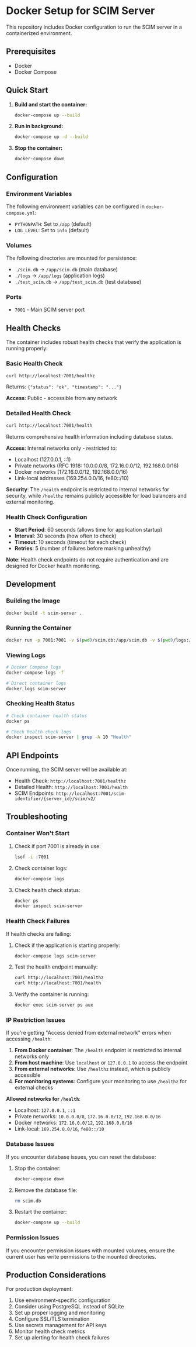 # Docker Setup for SCIM Server

This repository includes Docker configuration to run the SCIM server in a containerized environment.

## Prerequisites

- Docker
- Docker Compose

## Quick Start

1. **Build and start the container:**
   ```bash
   docker-compose up --build
   ```

2. **Run in background:**
   ```bash
   docker-compose up -d --build
   ```

3. **Stop the container:**
   ```bash
   docker-compose down
   ```

## Configuration

### Environment Variables

The following environment variables can be configured in `docker-compose.yml`:

- `PYTHONPATH`: Set to `/app` (default)
- `LOG_LEVEL`: Set to `info` (default)

### Volumes

The following directories are mounted for persistence:

- `./scim.db` → `/app/scim.db` (main database)
- `./logs` → `/app/logs` (application logs)
- `./test_scim.db` → `/app/test_scim.db` (test database)

### Ports

- `7001` - Main SCIM server port

## Health Checks

The container includes robust health checks that verify the application is running properly:

### Basic Health Check
```bash
curl http://localhost:7001/healthz
```
Returns: `{"status": "ok", "timestamp": "..."}`

**Access**: Public - accessible from any network

### Detailed Health Check
```bash
curl http://localhost:7001/health
```
Returns comprehensive health information including database status.

**Access**: Internal networks only - restricted to:
- Localhost (127.0.0.1, ::1)
- Private networks (RFC 1918: 10.0.0.0/8, 172.16.0.0/12, 192.168.0.0/16)
- Docker networks (172.16.0.0/12, 192.168.0.0/16)
- Link-local addresses (169.254.0.0/16, fe80::/10)

**Security**: The `/health` endpoint is restricted to internal networks for security, while `/healthz` remains publicly accessible for load balancers and external monitoring.

### Health Check Configuration

- **Start Period**: 60 seconds (allows time for application startup)
- **Interval**: 30 seconds (how often to check)
- **Timeout**: 10 seconds (timeout for each check)
- **Retries**: 5 (number of failures before marking unhealthy)

**Note**: Health check endpoints do not require authentication and are designed for Docker health monitoring.

## Development

### Building the Image

```bash
docker build -t scim-server .
```

### Running the Container

```bash
docker run -p 7001:7001 -v $(pwd)/scim.db:/app/scim.db -v $(pwd)/logs:/app/logs scim-server
```

### Viewing Logs

```bash
# Docker Compose logs
docker-compose logs -f

# Direct container logs
docker logs scim-server
```

### Checking Health Status

```bash
# Check container health status
docker ps

# Check health check logs
docker inspect scim-server | grep -A 10 "Health"
```

## API Endpoints

Once running, the SCIM server will be available at:

- Health Check: `http://localhost:7001/healthz`
- Detailed Health: `http://localhost:7001/health`
- SCIM Endpoints: `http://localhost:7001/scim-identifier/{server_id}/scim/v2/`

## Troubleshooting

### Container Won't Start

1. Check if port 7001 is already in use:
   ```bash
   lsof -i :7001
   ```

2. Check container logs:
   ```bash
   docker-compose logs
   ```

3. Check health check status:
   ```bash
   docker ps
   docker inspect scim-server
   ```

### Health Check Failures

If health checks are failing:

1. Check if the application is starting properly:
   ```bash
   docker-compose logs scim-server
   ```

2. Test the health endpoint manually:
   ```bash
   curl http://localhost:7001/healthz
   curl http://localhost:7001/health
   ```

3. Verify the container is running:
   ```bash
   docker exec scim-server ps aux
   ```

### IP Restriction Issues

If you're getting "Access denied from external network" errors when accessing `/health`:

1. **From Docker container**: The `/health` endpoint is restricted to internal networks only
2. **From host machine**: Use `localhost` or `127.0.0.1` to access the endpoint
3. **From external networks**: Use `/healthz` instead, which is publicly accessible
4. **For monitoring systems**: Configure your monitoring to use `/healthz` for external checks

**Allowed networks for `/health`**:
- Localhost: `127.0.0.1`, `::1`
- Private networks: `10.0.0.0/8`, `172.16.0.0/12`, `192.168.0.0/16`
- Docker networks: `172.16.0.0/12`, `192.168.0.0/16`
- Link-local: `169.254.0.0/16`, `fe80::/10`

### Database Issues

If you encounter database issues, you can reset the database:

1. Stop the container:
   ```bash
   docker-compose down
   ```

2. Remove the database file:
   ```bash
   rm scim.db
   ```

3. Restart the container:
   ```bash
   docker-compose up --build
   ```

### Permission Issues

If you encounter permission issues with mounted volumes, ensure the current user has write permissions to the mounted directories.

## Production Considerations

For production deployment:

1. Use environment-specific configuration
2. Consider using PostgreSQL instead of SQLite
3. Set up proper logging and monitoring
4. Configure SSL/TLS termination
5. Use secrets management for API keys
6. Monitor health check metrics
7. Set up alerting for health check failures